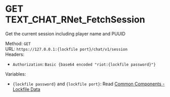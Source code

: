 # GET TEXT_CHAT_RNet_FetchSession

Get the current session including player name and PUUID  


Method: `GET`  
URL: `https://127.0.0.1:{lockfile port}/chat/v1/session`  
Headers:
 - `Authorization`: `Basic {base64 encoded "riot:{lockfile password}"}`

Variables:
 - `{lockfile password}` and `{lockfile port}`: Read [Common Components - Lockfile Data](..\common-components.md#lockfile-data)

